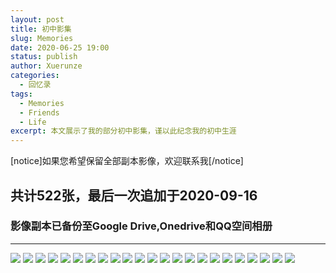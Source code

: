 ```yaml
---
layout: post
title: 初中影集
slug: Memories
date: 2020-06-25 19:00
status: publish
author: Xuerunze
categories: 
  - 回忆录
tags:
  - Memories
  - Friends
  - Life
excerpt: 本文展示了我的部分初中影集，谨以此纪念我的初中生涯
---
```


[notice]如果您希望保留全部副本影像，欢迎联系我[/notice]

## 共计522张，最后一次追加于2020-09-16
### 影像副本已备份至Google Drive,Onedrive和QQ空间相册

------
 
![](./images/middle.jpg)
![](./images/middle1.jpg)
![](./images/middle2.jpg)
![](./images/middle3.jpg)
![](./images/middle4.jpg)
![](./images/middle5.jpg)
![](./images/middle6.jpg)
![](./images/middle7.jpg)
![](./images/middle8.jpg)
![](./images/middle9.jpg)
![](./images/middle10.jpg)
![](./images/middle11.jpg)
![](./images/middle12.jpg)
![](./images/middle13.jpg)
![](./images/middle14.jpg)
![](./images/middle15.jpg)
![](./images/middle16.jpg)
![](./images/middle17.jpg)
![](./images/middle18.jpg)
![](./images/middle19.jpg)
![](./images/middle20.jpg)
![](./images/middle21.jpg)
![](./images/middle22.jpg)
